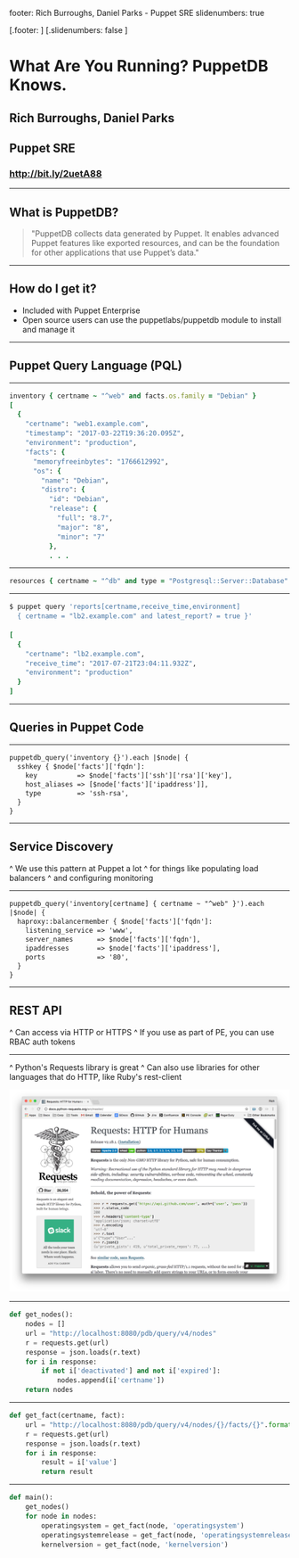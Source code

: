 footer: Rich Burroughs, Daniel Parks - Puppet SRE
slidenumbers: true

[.footer: ]
[.slidenumbers: false ]
# What Are You Running? PuppetDB Knows.

## Rich Burroughs, Daniel Parks
## Puppet SRE

### http://bit.ly/2uetA88
---

## What is PuppetDB?
> "PuppetDB collects data generated by Puppet. It enables advanced Puppet features like exported resources, and can be the foundation for other applications that use Puppet’s data."

---

## How do I get it?
- Included with Puppet Enterprise
- Open source users can use the puppetlabs/puppetdb module to install and manage it

---

## Puppet Query Language (PQL)

---
```Ruby
inventory { certname ~ "^web" and facts.os.family = "Debian" }
[
  {
    "certname": "web1.example.com",
    "timestamp": "2017-03-22T19:36:20.095Z",
    "environment": "production",
    "facts": {
      "memoryfreeinbytes": "1766612992",
      "os": {
        "name": "Debian",
        "distro": {
          "id": "Debian",
          "release": {
            "full": "8.7",
            "major": "8",
            "minor": "7"
          },
          . . .
```
---
```Ruby
resources { certname ~ "^db" and type = "Postgresql::Server::Database" }
```
---

```Ruby
$ puppet query 'reports[certname,receive_time,environment]
  { certname = "lb2.example.com" and latest_report? = true }'

[
  {
    "certname": "lb2.example.com",
    "receive_time": "2017-07-21T23:04:11.932Z",
    "environment": "production"
  }
]
```
---

## Queries in Puppet Code

---

``` puppet
puppetdb_query('inventory {}').each |$node| {
  sshkey { $node['facts']['fqdn']:
    key          => $node['facts']['ssh']['rsa']['key'],
    host_aliases => [$node['facts']['ipaddress']],
    type         => 'ssh-rsa',
  }
}
```
---

## Service Discovery

^ We use this pattern at Puppet a lot
^ for things like populating load balancers
^ and configuring monitoring

---

```puppet
puppetdb_query('inventory[certname] { certname ~ "^web" }').each |$node| {
  haproxy::balancermember { $node['facts']['fqdn']:
    listening_service => 'www',
    server_names      => $node['facts']['fqdn'],
    ipaddresses       => $node['facts']['ipaddress'],
    ports             => '80',
  }
}
```

---

## REST API

^ Can access via HTTP or HTTPS
^ If you use as part of PE, you can use RBAC auth tokens

---

^ Python's Requests library is great
^ Can also use libraries for other languages that do HTTP, like Ruby's rest-client

![inline](images/requests_screenshot.png)

---

```Python
def get_nodes():
    nodes = []
    url = "http://localhost:8080/pdb/query/v4/nodes"
    r = requests.get(url)
    response = json.loads(r.text)
    for i in response:
        if not i['deactivated'] and not i['expired']:
            nodes.append(i['certname'])
    return nodes
```

---

```Python
def get_fact(certname, fact):
    url = "http://localhost:8080/pdb/query/v4/nodes/{}/facts/{}".format(certname, fact)
    r = requests.get(url)
    response = json.loads(r.text)
    for i in response:
        result = i['value']
        return result
```

---

```Python
def main():
    get_nodes()
    for node in nodes:
        operatingsystem = get_fact(node, 'operatingsystem')
        operatingsystemrelease = get_fact(node, 'operatingsystemrelease')
        kernelversion = get_fact(node, 'kernelversion')
```
